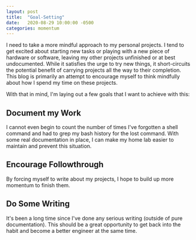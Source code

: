 ```yaml
---
layout: post
title:  "Goal-Setting"
date:   2020-08-29 10:00:00 -0500
categories: momentum
---
```


I need to take a more mindful approach to my personal projects. I tend to get excited about starting new tasks or playing with a new piece of hardware or software, leaving my other projects unfinished or at best undocumented. While it satisfies the urge to try new things, it short-circuits the potential benefit of carrying projects all the way to their completion. This blog is primarily an attempt to encourage myself to think mindfully about how I spend my time on these projects.

With that in mind, I'm laying out a few goals that I want to achieve with this:

## Document my Work
I cannot even begin to count the number of times I've forgotten a shell command and had to grep my bash history for the lost command. With some real documentation in place, I can make my home lab easier to maintain and prevent this situation.

## Encourage Followthrough
By forcing myself to write about my projects, I hope to build up more momentum to finish them.

## Do Some Writing
It's been a long time since I've done any serious writing (outside of pure documentation). This should be a great opportunity to get back into the habit and become a better engineer at the same time.